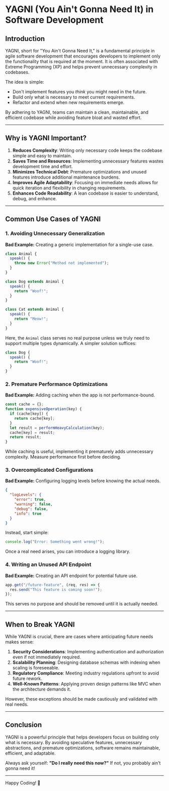 # YAGNI (You Ain't Gonna Need It) in Software Development

## Introduction

YAGNI, short for "You Ain't Gonna Need It," is a fundamental principle in agile software development that encourages developers to implement only the functionality that is required at the moment. It is often associated with Extreme Programming (XP) and helps prevent unnecessary complexity in codebases.

The idea is simple:
- Don't implement features you *think* you might need in the future.
- Build only what is necessary to meet current requirements.
- Refactor and extend when new requirements emerge.

By adhering to YAGNI, teams can maintain a clean, maintainable, and efficient codebase while avoiding feature bloat and wasted effort.

---

## Why is YAGNI Important?

1. **Reduces Complexity**: Writing only necessary code keeps the codebase simple and easy to maintain.
2. **Saves Time and Resources**: Implementing unnecessary features wastes development time and effort.
3. **Minimizes Technical Debt**: Premature optimizations and unused features introduce additional maintenance burdens.
4. **Improves Agile Adaptability**: Focusing on immediate needs allows for quick iteration and flexibility in changing requirements.
5. **Enhances Code Readability**: A lean codebase is easier to understand, debug, and enhance.

---

## Common Use Cases of YAGNI

### 1. Avoiding Unnecessary Generalization

**Bad Example:** Creating a generic implementation for a single-use case.

```javascript
class Animal {
  speak() {
    throw new Error("Method not implemented");
  }
}

class Dog extends Animal {
  speak() {
    return "Woof!";
  }
}

class Cat extends Animal {
  speak() {
    return "Meow!";
  }
}
```

Here, the `Animal` class serves no real purpose unless we truly need to support multiple types dynamically. A simpler solution suffices:

```javascript
class Dog {
  speak() {
    return "Woof!";
  }
}
```

### 2. Premature Performance Optimizations

**Bad Example:** Adding caching when the app is not performance-bound.

```javascript
const cache = {};
function expensiveOperation(key) {
  if (cache[key]) {
    return cache[key];
  }
  let result = performHeavyCalculation(key);
  cache[key] = result;
  return result;
}
```

While caching is useful, implementing it prematurely adds unnecessary complexity. Measure performance first before deciding.

### 3. Overcomplicated Configurations

**Bad Example:** Configuring logging levels before knowing the actual needs.

```json
{
  "logLevels": {
    "error": true,
    "warning": false,
    "debug": false,
    "info": true
  }
}
```

Instead, start simple:

```javascript
console.log("Error: Something went wrong!");
```

Once a real need arises, you can introduce a logging library.

### 4. Writing an Unused API Endpoint

**Bad Example:** Creating an API endpoint for potential future use.

```javascript
app.get("/future-feature", (req, res) => {
  res.send("This feature is coming soon!");
});
```

This serves no purpose and should be removed until it is actually needed.

---

## When to Break YAGNI

While YAGNI is crucial, there are cases where anticipating future needs makes sense:

1. **Security Considerations**: Implementing authentication and authorization even if not immediately required.
2. **Scalability Planning**: Designing database schemas with indexing when scaling is foreseeable.
3. **Regulatory Compliance**: Meeting industry regulations upfront to avoid future rework.
4. **Well-Known Patterns**: Applying proven design patterns like MVC when the architecture demands it.

However, these exceptions should be made cautiously and validated with real needs.

---

## Conclusion

YAGNI is a powerful principle that helps developers focus on building only what is necessary. By avoiding speculative features, unnecessary abstractions, and premature optimizations, software remains maintainable, efficient, and adaptable.

Always ask yourself: **"Do I really need this now?"** If not, you probably ain't gonna need it!

---


Happy Coding! 🚀

